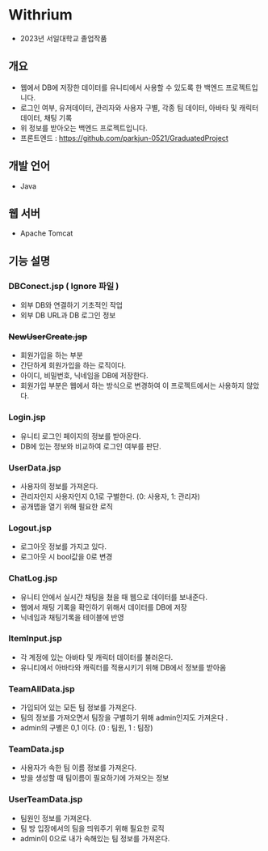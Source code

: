 # Withrium

  - 2023년 서일대학교 졸업작품

## 개요

  - 웹에서 DB에 저장한 데이터를 유니티에서 사용할 수 있도록 한 백엔드 프로젝트입니다.
  - 로그인 여부, 유저데이터, 관리자와 사용자 구별, 각종 팀 데이터, 아바타 및 캐릭터 데이터, 채팅 기록
  - 위 정보를 받아오는 백엔드 프로젝트입니다.
  - 프론트엔드 : https://github.com/parkjun-0521/GraduatedProject

## 개발 언어 

  - Java

## 웹 서버 

  - Apache Tomcat 

## 기능 설명 

  ### DBConect.jsp ( Ignore 파일 )
  - 외부 DB와 연결하기 기초적인 작업
  - 외부 DB URL과 DB 로그인 정보

  ### ~~NewUserCreate.jsp~~
  - 회원가입을 하는 부분
  - 간단하게 회원가입을 하는 로직이다.
  - 아이디, 비밀번호, 닉네임을 DB에 저장한다.
  - 회원가입 부분은 웹에서 하는 방식으로 변경하여 이 프로젝트에서는 사용하지 않았다. 

  ### Login.jsp
  - 유니티 로그인 페이지의 정보를 받아온다.
  - DB에 있는 정보와 비교하여 로그인 여부를 판단.

  ### UserData.jsp
  - 사용자의 정보를 가져온다.
  - 관리자인지 사용자인지 0,1로 구별한다. (0: 사용자, 1: 관리자)
  - 공개맵을 열기 위해 필요한 로직 

  ### Logout.jsp
  - 로그아웃 정보를 가지고 있다.
  - 로그아웃 시 bool값을 0로 변경 

  ### ChatLog.jsp
  - 유니티 안에서 실시간 채팅을 쳤을 때 웹으로 데이터를 보내준다.
  - 웹에서 채팅 기록을 확인하기 위해서 데이터를 DB에 저장
  - 닉네임과 채팅기록을 테이블에 반영 
  
  ### ItemInput.jsp
  - 각 계정에 있는 아바타 및 캐릭터 데이터를 불러온다.
  - 유니티에서 아바타와 캐릭터를 적용시키기 위해 DB에서 정보를 받아옴 

  ### TeamAllData.jsp
  - 가입되어 있는 모든 팀 정보를 가져온다. 
  - 팀의 정보를 가져오면서 팀장을 구별하기 위해 admin인지도 가져온다 .
  - admin의 구별은 0,1 이다. (0 : 팀원, 1 : 팀장)
  
  ### TeamData.jsp
  - 사용자가 속한 팀 이름 정보를 가져온다.
  - 방을 생성할 때 팀이름이 필요하기에 가져오는 정보 

  ### UserTeamData.jsp
  - 팀원인 정보를 가져온다.
  - 팀 방 입장에서의 팀을 띄워주기 위해 필요한 로직
  - admin이 0으로 내가 속해있는 팀 정보를 가져온다. 





